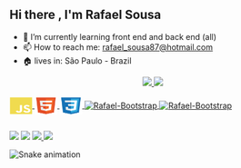 ## Hi there , I'm Rafael Sousa



- 🌱 I’m currently learning front end and back end (all)
- 📫 How to reach me: rafael_sousa87@hotmail.com
- 🏠 lives in: São Paulo - Brazil

<div align="center">
  <a href="https://github.com/zigmons">
  <img height="180em" src="https://github-readme-stats.vercel.app/api?username=zigmons&show_icons=true&theme=dracula&include_all_commits=true&count_private=true"/>
  <img height="180em" src="https://github-readme-stats.vercel.app/api/top-langs/?username=zigmons&layout=compact&langs_count=7&theme=dracula"/>
</div>


<div style="display: inline_block"><br>
  <img align="center" alt="Rafael-Js" height="30" width="40" src="https://raw.githubusercontent.com/devicons/devicon/master/icons/javascript/javascript-plain.svg">
  <img align="center" alt="Rafael-HTML" height="30" width="40" src="https://raw.githubusercontent.com/devicons/devicon/master/icons/html5/html5-original.svg">
  <img align="center" alt="Rafael-CSS" height="30" width="40" src="https://raw.githubusercontent.com/devicons/devicon/master/icons/css3/css3-original.svg">
  <img align="center" alt="Rafael-Bootstrap" height="30" width="40" src="https://cdn.jsdelivr.net/gh/devicons/devicon/icons/bootstrap/bootstrap-original.svg">
  <img align="center" alt="Rafael-Bootstrap" height="30" width="40" src="https://cdn.jsdelivr.net/gh/devicons/devicon/icons/jquery/jquery-original.svg">
</div>

##



<div> 
 
  <a href="https://www.instagram.com/rafael.sousa877/" target="_blank"><img src="https://img.shields.io/badge/-Instagram-%23E4405F?style=for-the-badge&logo=instagram&logoColor=white" target="_blank"></a>
 	 <a href="https://discord.com/channels/@me" target="_blank"><img src="https://img.shields.io/badge/Discord-7289DA?style=for-the-badge&logo=discord&logoColor=white" target="_blank"></a> 
  <a href = "mailto:rafael_sousa87@hotmail.com"><img src="https://img.shields.io/badge/-Hotmail-%23333?style=for-the-badge&logo=gmail&logoColor=white" target="_blank">   </a>
  <a href="https://www.linkedin.com/in/rafael-a-sousa/" target="_blank"><img src="https://img.shields.io/badge/-LinkedIn-%230077B5?style=for-the-badge&logo=linkedin&logoColor=white" target="_blank"></a> 
 
  ![Snake animation](https://github.com/zigmons/RafaelS/blob/output/github-contribution-grid-snake.svg)
 
</div>
